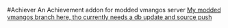 #Achiever
An Achievement addon for modded vmangos server
[My modded vmangos branch here, tho currently needs a db update and source push](https://github.com/tsaah/core/tree/hb-achievements)

